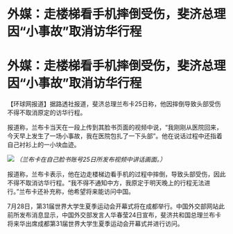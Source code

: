 # 外媒：走楼梯看手机摔倒受伤，斐济总理因“小事故”取消访华行程

# 外媒：走楼梯看手机摔倒受伤，斐济总理因“小事故”取消访华行程

【环球网报道】据路透社报道，斐济总理兰布卡25日称，他因摔倒导致头部受伤不得不取消原定的访华行程。

报道称，兰布卡当天在一段上传到其脸书页面的视频中说，“我刚刚从医院回来，今天早上发生了一场小事故，我在医院包扎了一下头部”。他在说话过程中还指着自己衬衫上的一小块血迹。

![](https://inews.gtimg.com/om_bt/O64v25WhErHnzNrH2fgAc8i7P6_Ka9yJpqsDlkEXq7QkAAA/1000)
_（兰布卡在自己脸书账号25日所发布视频中讲话画面。）_

报道称，兰布卡表示，他在边走楼梯边看手机的过程中摔倒，导致头部受伤，因此不得不取消访华行程。“我不得不通知中方，我原定于明天晚上的行程无法进行。”兰布卡还补充称，他希望将来能访问中国。

7月28日，第31届世界大学生夏季运动会开幕式将在成都举行。中国外交部网站此前所发布消息显示，中国外交部发言人华春莹24日宣布，斐济共和国总理兰布卡将来华出席成都第31届世界大学生夏季运动会开幕式并进行访问。

